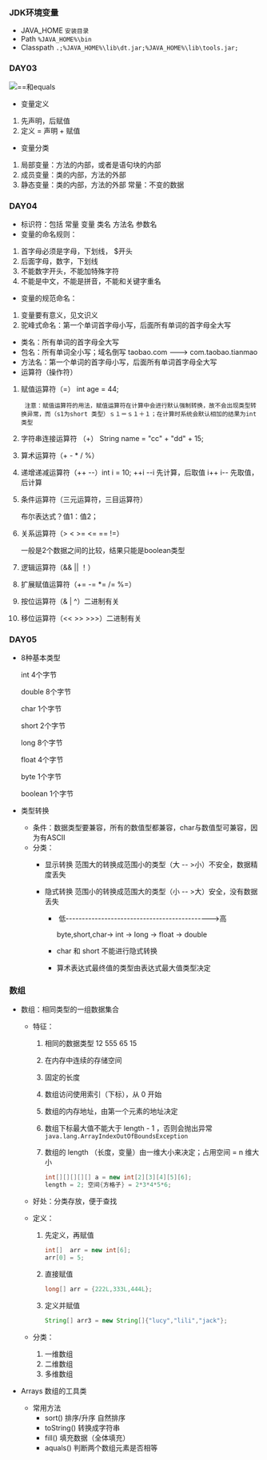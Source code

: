 ### JDK环境变量
- JAVA_HOME ```安装目录```
- Path ```%JAVA_HOME%\bin```
- Classpath ```.;%JAVA_HOME%\lib\dt.jar;%JAVA_HOME%\lib\tools.jar; ``` 

### DAY03

![==和equals](D:\Java\Aptech资料\JavaNotebook\Java基础\images\==和equals.png)

- 变量定义 
1. 先声明，后赋值
2. 定义 = 声明 + 赋值

- 变量分类 
1. 局部变量：方法的内部，或者是语句块的内部 
2. 成员变量：类的内部，方法的外部
3. 静态变量：类的内部，方法的外部 常量：不变的数据

### DAY04

- 标识符：包括 常量 变量 类名 方法名 参数名
- 变量的命名规则： 
1. 首字母必须是字母，下划线， $开头 
2. 后面字母，数字，下划线
3. 不能数字开头，不能加特殊字符
4. 不能是中文，不能是拼音，不能和关键字重名
- 变量的规范命名：
1. 变量要有意义，见文识义
2. 驼峰式命名：第一个单词首字母小写，后面所有单词的首字母全大写
- 类名：所有单词的首字母全大写
- 包名：所有单词全小写；域名倒写 
    taobao.com ---> com.taobao.tianmao
- 方法名：第一个单词的首字母小写，后面所有单词首字母全大写
- 运算符（操作符）
1. 赋值运算符（=） int age = 44;

		注意：赋值运算符的用法，赋值运算符在计算中会进行默认强制转换，故不会出现类型转换异常，而（s1为short 类型）ｓ１＝ｓ１＋１；在计算时系统会默认相加的结果为int类型 

1. 字符串连接运算符 （+） String name =  "cc" + "dd" + 15;

2. 算术运算符（+ - * / %）

3. 递增递减运算符（++  --）int i = 10;   ++i   --i   先计算，后取值   i++  i--   先取值，后计算

4. 条件运算符（三元运算符，三目运算符）

   布尔表达式？值1：值2；

5. 关系运算符（>  <   >=   <=  ==   !=）

   一般是2个数据之间的比较，结果只能是boolean类型

6. 逻辑运算符（&&   ||  ！）

7. 扩展赋值运算符（+=  -=  *= /= %=）

8. 按位运算符（&  |  ^）二进制有关

9. 移位运算符（<<   >>    >>>）二进制有关
### DAY05
- 8种基本类型

  int 4个字节

  double 8个字节

  char 1个字节

  short 2个字节

  long 8个字节

  float 4个字节

  byte 1个字节

  boolean 1个字节

- 类型转换

  - 条件：数据类型要兼容，所有的数值型都兼容，char与数值型可兼容，因为有ASCII
  - 分类：
    - 显示转换 范围大的转换成范围小的类型（大 -- >小）不安全，数据精度丢失

    - 隐式转换 范围小的转换成范围大的类型（小 -- >大）安全，没有数据丢失

      -  低--------------------------------------------->高     

        byte,short,char-> int -> long -> float -> double 

      - char 和 short 不能进行隐式转换

      - 算术表达式最终值的类型由表达式最大值类型决定

### 数组

- 数组：相同类型的一组数据集合

  - 特征：

    1. 相同的数据类型   12  555  65 15

    2. 在内存中连续的存储空间

    3. 固定的长度

    4. 数组访问使用索引（下标），从 0 开始

    5. 数组的内存地址，由第一个元素的地址决定

    6. 数组下标最大值不能大于 length - 1 ，否则会抛出异常```java.lang.ArrayIndexOutOfBoundsException ```

    7. 数组的 length （长度，变量）由一维大小来决定；占用空间 = n 维大小

       ```java
       int[][][][][] a = new int[2][3][4][5][6];
       length = 2; 空间{方格子} = 2*3*4*5*6;
       ```

  - 好处：分类存放，便于查找

  - 定义：

    1. 先定义，再赋值

       ```java
       int[]  arr = new int[6];
       arr[0] = 5;
       ```

    2. 直接赋值

       ```java
       long[] arr = {222L,333L,444L}; 
       ```

    3. 定义并赋值

       ```java
       String[] arr3 = new String[]{"lucy","lili","jack"};
       ```

  - 分类：

    1. 一维数组
    2. 二维数组
    3. 多维数组

- Arrays 数组的工具类

  - 常用方法
    - sort()  排序/升序  自然排序
    - toString() 转换成字符串
    - fill() 填充数据（全体填充）
    - aquals() 判断两个数组元素是否相等